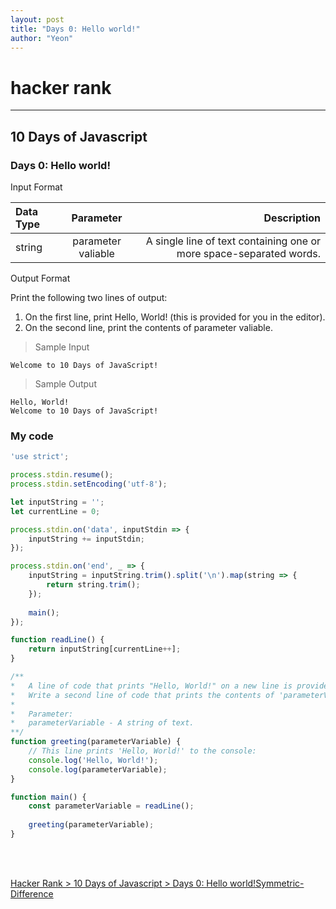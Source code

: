 ```yaml
---
layout: post
title: "Days 0: Hello world!"
author: "Yeon"
---
```


# hacker rank
---
## 10 Days of Javascript
### Days 0: Hello world!

Input Format

| Data Type | Parameter | Description |
| :-------- | :-------: | ----------: |
| string    | parameter valiable| A single line of text containing one or more space-separated words. |

Output Format

Print the following two lines of output:

1. On the first line, print Hello, World! (this is provided for you in the editor).
2. On the second line, print the contents of parameter valiable.


> Sample Input
~~~
Welcome to 10 Days of JavaScript!
~~~

> Sample Output
~~~
Hello, World!
Welcome to 10 Days of JavaScript!
~~~

### My code
```javascript
'use strict';

process.stdin.resume();
process.stdin.setEncoding('utf-8');

let inputString = '';
let currentLine = 0;

process.stdin.on('data', inputStdin => {
    inputString += inputStdin;
});

process.stdin.on('end', _ => {
    inputString = inputString.trim().split('\n').map(string => {
        return string.trim();
    });
    
    main();    
});

function readLine() {
    return inputString[currentLine++];
}

/**
*   A line of code that prints "Hello, World!" on a new line is provided in the editor. 
*   Write a second line of code that prints the contents of 'parameterVariable' on a new line.
*
*	Parameter:
*   parameterVariable - A string of text.
**/
function greeting(parameterVariable) {
    // This line prints 'Hello, World!' to the console:
    console.log('Hello, World!');
    console.log(parameterVariable);
}

function main() {
    const parameterVariable = readLine();
    
    greeting(parameterVariable);
}
```

<br>
<br>

[Hacker Rank > 10 Days of Javascript > Days 0: Hello world!Symmetric-Difference ](https://www.hackerrank.com/challenges/js10-hello-world/problem)